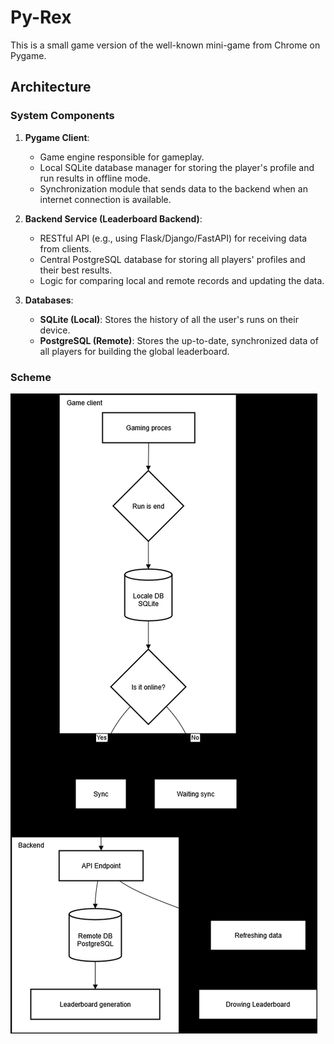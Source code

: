 # Py-Rex
This is a small game version of the well-known mini-game from Chrome on Pygame.

## Architecture

### System Components

1.  **Pygame Client**:
    *   Game engine responsible for gameplay.
    *   Local SQLite database manager for storing the player's profile and run results in offline mode.
    *   Synchronization module that sends data to the backend when an internet connection is available.

2.  **Backend Service (Leaderboard Backend)**:
    *   RESTful API (e.g., using Flask/Django/FastAPI) for receiving data from clients.
    *   Central PostgreSQL database for storing all players' profiles and their best results.
    *   Logic for comparing local and remote records and updating the data.

3.  **Databases**:
    *   **SQLite (Local)**: Stores the history of all the user's runs on their device.
    *   **PostgreSQL (Remote)**: Stores the up-to-date, synchronized data of all players for building the global leaderboard.

### Scheme 

![img.png](sub/structure.png)
